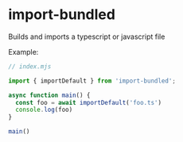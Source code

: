 # import-bundled

Builds and imports a typescript or javascript file

Example:

```javascript
// index.mjs

import { importDefault } from 'import-bundled';

async function main() {
  const foo = await importDefault('foo.ts')
  console.log(foo)
}

main()
```
